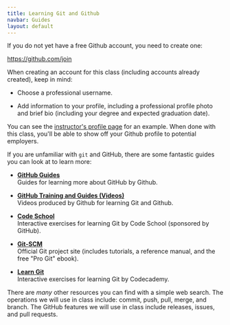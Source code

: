 ```yaml
---
title: Learning Git and Github
navbar: Guides
layout: default
---
```


If you do not yet have a free Github account, you need to create one:

<https://github.com/join>

When creating an account for this class (including accounts already created), keep in mind:

- Choose a professional username.

- Add information to your profile, including a professional profile photo and brief bio (including your degree and expected graduation date).

You can see the [instructor's profile page](https://github.com/sjengle) for an example. When done with this class, you'll be able to show off your Github profile to potential employers.

If you are unfamiliar with `git` and GitHub, there are some fantastic guides you can look at to learn more:

- [**GitHub Guides**](https://guides.github.com/)  
  Guides for learning more about GitHub by Github.

- [**GitHub Training and Guides (Videos)**](https://www.youtube.com/githubguides)  
  Videos produced by Github for learning Git and Github.

- [**Code School**](https://try.github.io/)  
  Interactive exercises for learning Git by Code School (sponsored by GitHub).

- [**Git-SCM**](https://git-scm.com/)  
  Official Git project site (includes tutorials, a reference manual, and the free "Pro Git" ebook).

- [**Learn Git**](https://www.codecademy.com/learn/learn-git)  
  Interactive exercises for learning Git by Codecademy.

There are *many* other resources you can find with a simple web search. The operations we will use in class include: commit, push, pull, merge, and branch. The GitHub features we will use in class include releases, issues, and pull requests.
